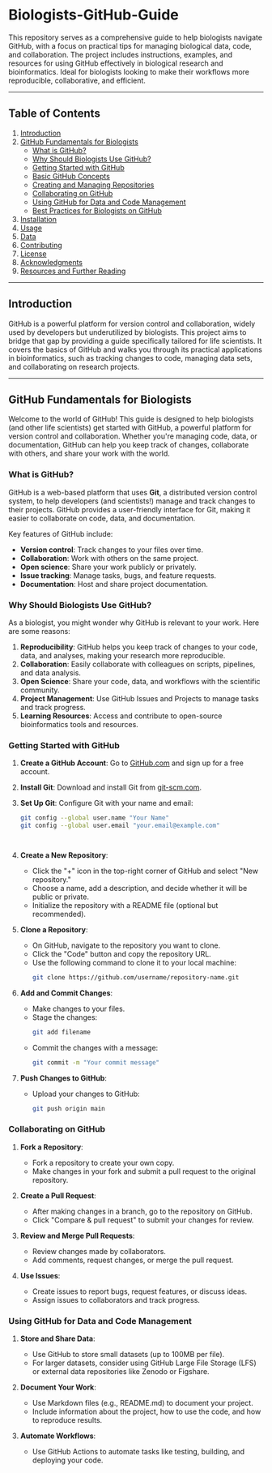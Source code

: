 # Biologists-GitHub-Guide

 
This repository serves as a comprehensive guide to help biologists navigate GitHub, with a focus on practical tips for managing biological data, code, and collaboration. The project includes instructions, examples, and resources for using GitHub effectively in biological research and bioinformatics. Ideal for biologists looking to make their workflows more reproducible, collaborative, and efficient.


---

## Table of Contents
1. [Introduction](#introduction)
2. [GitHub Fundamentals for Biologists](#github-fundamentals-for-biologists)
   - [What is GitHub?](#what-is-github)
   - [Why Should Biologists Use GitHub?](#why-should-biologists-use-github)
   - [Getting Started with GitHub](#getting-started-with-github)
   - [Basic GitHub Concepts](#basic-github-concepts)
   - [Creating and Managing Repositories](#creating-and-managing-repositories)
   - [Collaborating on GitHub](#collaborating-on-github)
   - [Using GitHub for Data and Code Management](#using-github-for-data-and-code-management)
   - [Best Practices for Biologists on GitHub](#best-practices-for-biologists-on-github)
3. [Installation](#installation)
4. [Usage](#usage)
5. [Data](#data)
6. [Contributing](#contributing)
7. [License](#license)
8. [Acknowledgments](#acknowledgments)
9. [Resources and Further Reading](#resources-and-further-reading)

---

## Introduction

GitHub is a powerful platform for version control and collaboration, widely used by developers but underutilized by biologists. This project aims to bridge that gap by providing a guide specifically tailored for life scientists. It covers the basics of GitHub and walks you through its practical applications in bioinformatics, such as tracking changes to code, managing data sets, and collaborating on research projects.


---

## GitHub Fundamentals for Biologists

Welcome to the world of GitHub! This guide is designed to help biologists (and other life scientists) get started with GitHub, a powerful platform for version control and collaboration. Whether you're managing code, data, or documentation, GitHub can help you keep track of changes, collaborate with others, and share your work with the world.

### What is GitHub?

GitHub is a web-based platform that uses **Git**, a distributed version control system, to help developers (and scientists!) manage and track changes to their projects. GitHub provides a user-friendly interface for Git, making it easier to collaborate on code, data, and documentation.

Key features of GitHub include:
- **Version control**: Track changes to your files over time.
- **Collaboration**: Work with others on the same project.
- **Open science**: Share your work publicly or privately.
- **Issue tracking**: Manage tasks, bugs, and feature requests.
- **Documentation**: Host and share project documentation.

### Why Should Biologists Use GitHub?

As a biologist, you might wonder why GitHub is relevant to your work. Here are some reasons:

1. **Reproducibility**: GitHub helps you keep track of changes to your code, data, and analyses, making your research more reproducible.
2. **Collaboration**: Easily collaborate with colleagues on scripts, pipelines, and data analysis.
3. **Open Science**: Share your code, data, and workflows with the scientific community.
4. **Project Management**: Use GitHub Issues and Projects to manage tasks and track progress.
5. **Learning Resources**: Access and contribute to open-source bioinformatics tools and resources.

### Getting Started with GitHub

1. **Create a GitHub Account**: Go to [GitHub.com](https://github.com) and sign up for a free account.
2. **Install Git**: Download and install Git from [git-scm.com](https://git-scm.com/).
3. **Set Up Git**: Configure Git with your name and email:
   ```bash
   git config --global user.name "Your Name"
   git config --global user.email "your.email@example.com"




1. **Create a New Repository**:
   - Click the "+" icon in the top-right corner of GitHub and select "New repository."
   - Choose a name, add a description, and decide whether it will be public or private.
   - Initialize the repository with a README file (optional but recommended).

2. **Clone a Repository**:
   - On GitHub, navigate to the repository you want to clone.
   - Click the "Code" button and copy the repository URL.
   - Use the following command to clone it to your local machine:
     ```bash
     git clone https://github.com/username/repository-name.git
     ```

3. **Add and Commit Changes**:
   - Make changes to your files.
   - Stage the changes:
     ```bash
     git add filename
     ```
   - Commit the changes with a message:
     ```bash
     git commit -m "Your commit message"
     ```

4. **Push Changes to GitHub**:
   - Upload your changes to GitHub:
     ```bash
     git push origin main
     ```

### Collaborating on GitHub

1. **Fork a Repository**:
   - Fork a repository to create your own copy.
   - Make changes in your fork and submit a pull request to the original repository.

2. **Create a Pull Request**:
   - After making changes in a branch, go to the repository on GitHub.
   - Click "Compare & pull request" to submit your changes for review.

3. **Review and Merge Pull Requests**:
   - Review changes made by collaborators.
   - Add comments, request changes, or merge the pull request.

4. **Use Issues**:
   - Create issues to report bugs, request features, or discuss ideas.
   - Assign issues to collaborators and track progress.

### Using GitHub for Data and Code Management

1. **Store and Share Data**:
   - Use GitHub to store small datasets (up to 100MB per file).
   - For larger datasets, consider using GitHub Large File Storage (LFS) or external data repositories like Zenodo or Figshare.

2. **Document Your Work**:
   - Use Markdown files (e.g., README.md) to document your project.
   - Include information about the project, how to use the code, and how to reproduce results.

3. **Automate Workflows**:
   - Use GitHub Actions to automate tasks like testing, building, and deploying your code.






